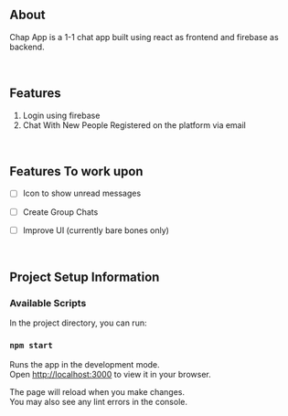 ## About
Chap App is a 1-1 chat app built using react as frontend and firebase as backend.

<br>

## Features
1. Login using firebase
2. Chat With New People Registered on the platform via email 

<br> 


 ## Features To work upon
 -  [  ] Icon to show unread messages
 -  [  ] Create Group Chats
 -  [  ] Improve UI (currently bare bones only)   


<br>


## Project Setup Information

### Available Scripts

In the project directory, you can run:

### `npm start`

Runs the app in the development mode.\
Open [http://localhost:3000](http://localhost:3000) to view it in your browser.

The page will reload when you make changes.\
You may also see any lint errors in the console.

